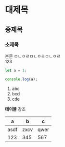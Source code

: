 # 대제목
## 중제목
### 소제목
본문 ㅁㄴㅇㄹㅁㄴㅇㄹㅁㄴㅇㄹ  
123
```js
let a = 1;

console.log(a);
```

1. abc
2. bcd
3. cde


**테이블** 강조

|a|b|c|
|---|---|---|
|asdf|zxcv|qwer|
|123|345|567|

